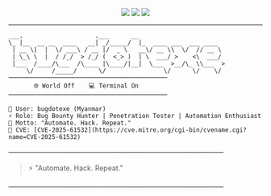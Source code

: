 <p align="center">
  <img src="https://img.shields.io/badge/Bug%20Bounty-Cyber-green?style=for-the-badge&logo=hackthebox&logoColor=white" />
  <img src="https://img.shields.io/badge/Automation-Addict-purple?style=for-the-badge&logo=python&logoColor=white" />
  <img src="https://img.shields.io/badge/Penetration%20Tester-Myanmar-blue?style=for-the-badge&logo=tor&logoColor=white" />
</p>

---

```
___.                    .___      __                        
\_ |__  __ __  ____   __| _/_____/  |_  ____ ___  ___ ____  
 | __ \|  |  \/ ___\ / __ |/  _ \   __\/ __ \\  \/  // __ \ 
 | \_\ \  |  / /_/  > /_/ (  <_> )  | \  ___/ >    <\  ___/ 
 |___  /____/\___  /\____ |\____/|__|  \___  >__/\_ \\___  >
     \/     /_____/      \/                \/      \/    \/ 
────────────────────────────────────────────
       🌐 World Off    💻 Terminal On       
────────────────────────────────────────────

👾 User: bugdotexe (Myanmar)
⚡ Role: Bug Bounty Hunter | Penetration Tester | Automation Enthusiast
🎯 Motto: "Automate. Hack. Repeat."
🧠 CVE: [CVE-2025-61532](https://cve.mitre.org/cgi-bin/cvename.cgi?name=CVE-2025-61532)
```
───────────────────────────────────────────

> ⚡️ "Automate. Hack. Repeat."  

───────────────────────────────────────────

